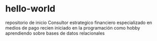 # hello-world
repositorio de inicio
Consultor estrategico financiero especializado en medios de pago 
recien iniciado en la programación como hobby
aprendiendo sobre bases de datos relacionales

